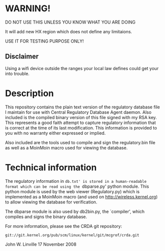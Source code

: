 # WARNING!

DO NOT USE THIS UNLESS YOU KNOW WHAT YOU ARE DOING

It will add new HX region which does not define any limitaions.

USE IT FOR TESTING PURPOSE ONLY!

## Disclaimer
Using a wifi device outside the ranges your local law defines could
get your into trouble.

# Description

This repository contains the plain text version of the regulatory
database file I maintain for use with Central Regulatory Database
Agent daemon.  Also included is the compiled binary version of this
file signed with my RSA key.  This represents a good faith attempt
to capture regulatory information that is correct at the time of its last
modification.  This information is provided to you with no warranty
either expressed or implied.

Also included are the tools used to compile and sign the regulatory.bin
file as well as a MoinMoin macro used for viewing the database.

# Technical information

The regulatory information in `db.txt' is stored in a human-readable
format which can be read using the `dbparse.py' python module. This
python module is used by the web viewer (Regulatory.py) which is
implemented as a MoinMoin macro (and used on http://wireless.kernel.org)
to allow viewing the database for verification.

The dbparse module is also used by db2bin.py, the `compiler', which
compiles and signs the binary database.

For more information, please see the CRDA git repository:

	git://git.kernel.org/pub/scm/linux/kernel/git/mcgrof/crda.git

John W. Linville
17 November 2008

